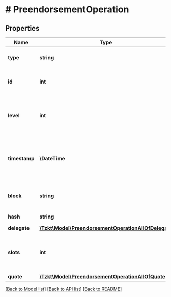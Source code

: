 # # PreendorsementOperation

## Properties

Name | Type | Description | Notes
------------ | ------------- | ------------- | -------------
**type** | **string** | Type of the operation, &#x60;preendorsement&#x60; | [optional]
**id** | **int** | Unique ID of the operation, stored in the TzKT indexer database | [optional]
**level** | **int** | The height of the block from the genesis block, in which the operation was included | [optional]
**timestamp** | **\DateTime** | Datetime of the block, in which the operation was included (ISO 8601, e.g. &#x60;2020-02-20T02:40:57Z&#x60;) | [optional]
**block** | **string** | Hash of the block, in which the operation was included | [optional]
**hash** | **string** | Hash of the operation | [optional]
**delegate** | [**\Tzkt\Model\PreendorsementOperationAllOfDelegate**](PreendorsementOperationAllOfDelegate.md) |  | [optional]
**slots** | **int** | Number of assigned endorsement slots to the baker who sent the operation | [optional]
**quote** | [**\Tzkt\Model\PreendorsementOperationAllOfQuote**](PreendorsementOperationAllOfQuote.md) |  | [optional]

[[Back to Model list]](../../README.md#models) [[Back to API list]](../../README.md#endpoints) [[Back to README]](../../README.md)
